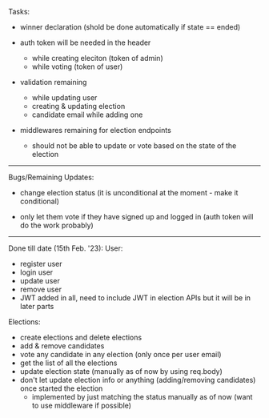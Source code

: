 Tasks:

- winner declaration (shold be done automatically if state == ended)

- auth token will be needed in the header

  - while creating eleciton (token of admin)
  - while voting (token of user)

- validation remaining

  - while updating user
  - creating & updating election
  - candidate email while adding one

- middlewares remaining for election endpoints
  - should not be able to update or vote based on the state of the election

---

Bugs/Remaining Updates:

- change election status (it is unconditional at the moment - make it conditional)

- only let them vote if they have signed up and logged in (auth token will do the work probably)

---

Done till date (15th Feb. '23):
User:

- register user
- login user
- update user
- remove user
- JWT added in all, need to include JWT in election APIs but it will be in later parts

Elections:

- create elections and delete elections
- add & remove candidates
- vote any candidate in any election (only once per user email)
- get the list of all the elections
- update election state (manually as of now by using req.body)
- don't let update election info or anything (adding/removing candidates) once started the election
  - implemented by just matching the status manually as of now (want to use middleware if possible)
